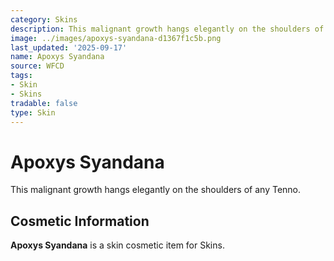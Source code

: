 ```yaml
---
category: Skins
description: This malignant growth hangs elegantly on the shoulders of any Tenno.
image: ../images/apoxys-syandana-d1367f1c5b.png
last_updated: '2025-09-17'
name: Apoxys Syandana
source: WFCD
tags:
- Skin
- Skins
tradable: false
type: Skin
---
```


# Apoxys Syandana

This malignant growth hangs elegantly on the shoulders of any Tenno.

## Cosmetic Information

**Apoxys Syandana** is a skin cosmetic item for Skins.

